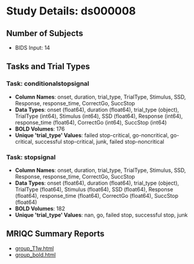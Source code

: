 # Study Details: ds000008

## Number of Subjects
- BIDS Input: 14

## Tasks and Trial Types
### Task: conditionalstopsignal
- **Column Names**: onset, duration, trial_type, TrialType, Stimulus, SSD, Response, response_time, CorrectGo, SuccStop
- **Data Types**: onset (float64), duration (float64), trial_type (object), TrialType (int64), Stimulus (int64), SSD (float64), Response (int64), response_time (float64), CorrectGo (int64), SuccStop (int64)
- **BOLD Volumes**: 176
- **Unique 'trial_type' Values**: failed stop-critical, go-noncritical, go-critical, successful stop-critical, junk, failed stop-noncritical

### Task: stopsignal
- **Column Names**: onset, duration, trial_type, TrialType, Stimulus, SSD, Response, response_time, CorrectGo, SuccStop
- **Data Types**: onset (float64), duration (float64), trial_type (object), TrialType (float64), Stimulus (float64), SSD (float64), Response (float64), response_time (float64), CorrectGo (float64), SuccStop (float64)
- **BOLD Volumes**: 182
- **Unique 'trial_type' Values**: nan, go, failed stop, successful stop, junk

## MRIQC Summary Reports
- [group_T1w.html](https://htmlpreview.github.io/?https://github.com/demidenm/openneuro_glmfitlins/blob/main/statsmodel_specs/ds000008/mriqc_summary/group_T1w.html)
- [group_bold.html](https://htmlpreview.github.io/?https://github.com/demidenm/openneuro_glmfitlins/blob/main/statsmodel_specs/ds000008/mriqc_summary/group_bold.html)
